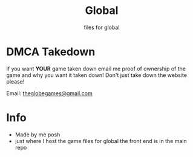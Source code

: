 <p align="center">
<h1 align="center">Global</h1>
<p align="center">files for global</p>

# DMCA Takedown 
 If you want **YOUR** game taken down email me proof of ownership of the game and why you want it taken down! Don't just take down the website please! 

 Email: [theglobegames@gmail.com](mailto:theglobegames@gmail.com) 
# Info
- Made by me posh
- just where I host the game files for global the front end is in the main repo
